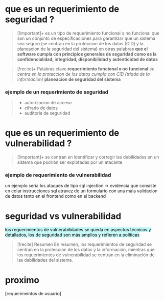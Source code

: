 # que es un requerimiento de seguridad ?

>[!important]+
>es un tipo de requerimiento funcional o no funcional
>que son un conjunto de especificaciones para garantizar que un sistema sea 
>seguro (se centran en la proteccion de los datos (CID) y la planeacion de la seguridad del sistema)
>en otras palabras 
>**que el software cumpla con principios generales de seguridad como es la confidencialidad, integridad, disponibilidad y autenticidad de datos**


>[!recite]+ Palabras clave
>**requerimiento funcional o no funcional**
>*se centra en la proteccion de los datos*
>*cumpla con CID (triada de la informacion)*
>**planeacion de seguridad del sistema**


### ejemplo de un requerimiento de seguridad

>- autorizacion de acceso
>- cifrado de datos
>- auditoria de seguridad


# que es un requerimiento de vulnerabilidad ?


>[!important]+
> se centran en identificar y corregir las debilidades en un sistema que podrían ser explotadas por un atacante


### ejemplo de requerimiento de vulnerabilidad

un ejemplo seria los ataques de tipo sql injection -> evidencia
que consiste en colar instrucciones sql atravez de un formulario
con una mala validacion de datos tanto en el frontend como en el backend

# seguridad vs vulnerabilidad


<mark style="background: #ABF7F7A6;">los requerimientos de vulnerabilidades se queda en aspectos técnicos y detallados, los de seguridad son más amplios y refieren a políticas</mark>

>[!recite] Resumen
>En resumen, los requerimientos de seguridad se centran en la protección de los datos y la información, mientras que los requerimientos de vulnerabilidad se centran en la eliminación de las debilidades del sistema.




# proximo
[requerimeintos de usuario]
